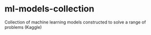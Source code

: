 # ml-models-collection
Collection of machine learning models constructed to solve a range of problems (Kaggle)  
